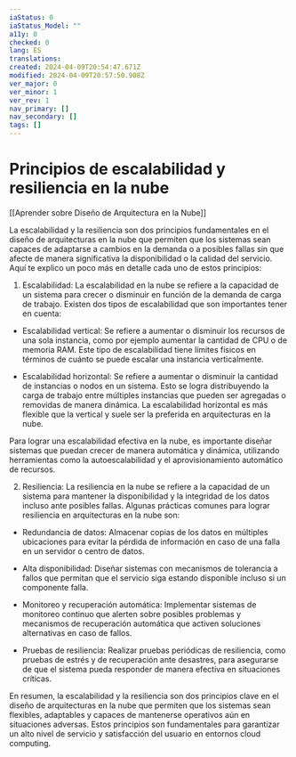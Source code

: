 ```yaml
---
iaStatus: 0
iaStatus_Model: ""
a11y: 0
checked: 0
lang: ES
translations: 
created: 2024-04-09T20:54:47.671Z
modified: 2024-04-09T20:57:50.908Z
ver_major: 0
ver_minor: 1
ver_rev: 1
nav_primary: []
nav_secondary: []
tags: []
---
```

# Principios de escalabilidad y resiliencia en la nube

[[Aprender sobre Diseño de Arquitectura en la Nube]]

La escalabilidad y la resiliencia son dos principios fundamentales en el diseño de arquitecturas en la nube que permiten que los sistemas sean capaces de adaptarse a cambios en la demanda o a posibles fallas sin que afecte de manera significativa la disponibilidad o la calidad del servicio. Aquí te explico un poco más en detalle cada uno de estos principios:

1. Escalabilidad:
La escalabilidad en la nube se refiere a la capacidad de un sistema para crecer o disminuir en función de la demanda de carga de trabajo. Existen dos tipos de escalabilidad que son importantes tener en cuenta:

- Escalabilidad vertical: Se refiere a aumentar o disminuir los recursos de una sola instancia, como por ejemplo aumentar la cantidad de CPU o de memoria RAM. Este tipo de escalabilidad tiene límites físicos en términos de cuánto se puede escalar una instancia verticalmente.

- Escalabilidad horizontal: Se refiere a aumentar o disminuir la cantidad de instancias o nodos en un sistema. Esto se logra distribuyendo la carga de trabajo entre múltiples instancias que pueden ser agregadas o removidas de manera dinámica. La escalabilidad horizontal es más flexible que la vertical y suele ser la preferida en arquitecturas en la nube.

Para lograr una escalabilidad efectiva en la nube, es importante diseñar sistemas que puedan crecer de manera automática y dinámica, utilizando herramientas como la autoescalabilidad y el aprovisionamiento automático de recursos.

2. Resiliencia:
La resiliencia en la nube se refiere a la capacidad de un sistema para mantener la disponibilidad y la integridad de los datos incluso ante posibles fallas. Algunas prácticas comunes para lograr resiliencia en arquitecturas en la nube son:

- Redundancia de datos: Almacenar copias de los datos en múltiples ubicaciones para evitar la pérdida de información en caso de una falla en un servidor o centro de datos.

- Alta disponibilidad: Diseñar sistemas con mecanismos de tolerancia a fallos que permitan que el servicio siga estando disponible incluso si un componente falla.

- Monitoreo y recuperación automática: Implementar sistemas de monitoreo continuo que alerten sobre posibles problemas y mecanismos de recuperación automática que activen soluciones alternativas en caso de fallos.

- Pruebas de resiliencia: Realizar pruebas periódicas de resiliencia, como pruebas de estrés y de recuperación ante desastres, para asegurarse de que el sistema pueda responder de manera efectiva en situaciones críticas.

En resumen, la escalabilidad y la resiliencia son dos principios clave en el diseño de arquitecturas en la nube que permiten que los sistemas sean flexibles, adaptables y capaces de mantenerse operativos aún en situaciones adversas. Estos principios son fundamentales para garantizar un alto nivel de servicio y satisfacción del usuario en entornos cloud computing.
